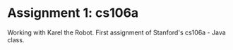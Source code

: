 # Assignment 1: cs106a

Working with Karel the Robot.  First assignment of Stanford's cs106a - Java class.
